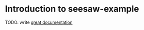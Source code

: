 # Introduction to seesaw-example

TODO: write [great documentation](http://jacobian.org/writing/what-to-write/)
